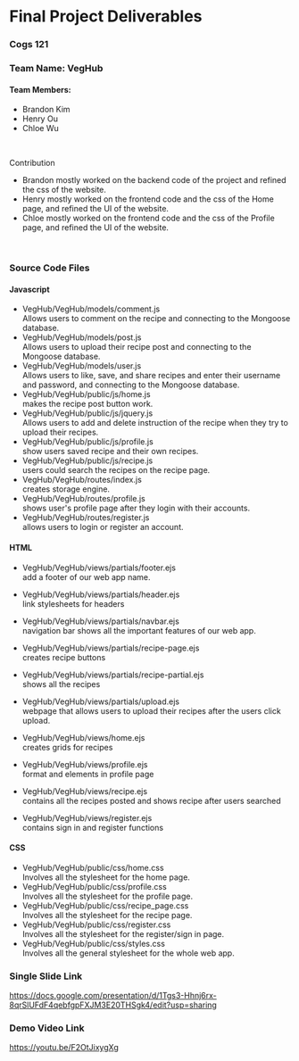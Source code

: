 # Final Project Deliverables

### Cogs 121
### Team Name: VegHub
#### Team Members:
* Brandon Kim 
* Henry Ou 
* Chloe Wu
</br>

Contribution
* Brandon mostly worked on the backend code of the project and refined the css of the website.
* Henry mostly worked on the frontend code and the css of the Home page, and refined the UI of the website.
* Chloe mostly worked on the frontend code and the css of the Profile page, and refined the UI of the website.
</br>

### Source Code Files

#### Javascript
* VegHub/VegHub/models/comment.js
<br>Allows users to comment on the recipe and connecting to the Mongoose database.</br>
* VegHub/VegHub/models/post.js
<br>Allows users to upload their recipe post and connecting to the Mongoose database.</br>
* VegHub/VegHub/models/user.js
<br>Allows users to like, save, and share recipes and enter their username and password, and connecting to the Mongoose database.</br>
* VegHub/VegHub/public/js/home.js
<br>makes the recipe post button work.</br>
* VegHub/VegHub/public/js/jquery.js
<br>Allows users to add and delete instruction of the recipe when they try to upload their recipes.</br>
* VegHub/VegHub/public/js/profile.js
<br>show users saved recipe and their own recipes.</br>
* VegHub/VegHub/public/js/recipe.js
<br>users could search the recipes on the recipe page.</br>
* VegHub/VegHub/routes/index.js
<br>creates storage engine.</br>
* VegHub/VegHub/routes/profile.js
<br>shows user's profile page after they login with their accounts.</br>
* VegHub/VegHub/routes/register.js
<br>allows users to login or register an account.</br>

#### HTML
* VegHub/VegHub/views/partials/footer.ejs
<br>add a footer of our web app name.</br>
* VegHub/VegHub/views/partials/header.ejs
<br>link stylesheets for headers</br>
* VegHub/VegHub/views/partials/navbar.ejs
<br>navigation bar shows all the important features of our web app.</br>
* VegHub/VegHub/views/partials/recipe-page.ejs
<br>creates recipe buttons</br>
* VegHub/VegHub/views/partials/recipe-partial.ejs
<br>shows all the recipes</br>
* VegHub/VegHub/views/partials/upload.ejs
<br>webpage that allows users to upload their recipes after the users click upload. </br>

* VegHub/VegHub/views/home.ejs
<br>creates grids for recipes</br>
* VegHub/VegHub/views/profile.ejs
<br>format and elements in profile page</br>
* VegHub/VegHub/views/recipe.ejs
<br>contains all the recipes posted and shows recipe after users searched</br>
* VegHub/VegHub/views/register.ejs
<br>contains sign in and register functions</br>

#### CSS
* VegHub/VegHub/public/css/home.css
<br>Involves all the stylesheet for the home page. </br>
* VegHub/VegHub/public/css/profile.css
<br>Involves all the stylesheet for the profile page.</br>
* VegHub/VegHub/public/css/recipe_page.css
<br>Involves all the stylesheet for the recipe page. </br>
* VegHub/VegHub/public/css/register.css
<br>Involves all the stylesheet for the register/sign in page.</br>
* VegHub/VegHub/public/css/styles.css
<br>Involves all the general stylesheet for the whole web app.</br>




### Single Slide Link
https://docs.google.com/presentation/d/1Tgs3-Hhnj6rx-8qrSlUFdF4qebfgpFXJM3E20THSgk4/edit?usp=sharing

### Demo Video Link
https://youtu.be/F2OtJixygXg
